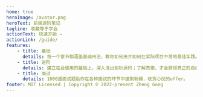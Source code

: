 ```yaml
---
home: true
heroImage: /avator.png
heroText: 前端进阶笔记
tagline: 收藏等于学会
actionText: 快速开始 →
actionLink: /guide/
features:
    - title: 基础
      details: 每一个章节都涵盖基础用法，教你如何用并如何在实际项目中落地最佳实践。
    - title: 进阶
      details: 建立在会使用的基础上，深入浅出剖析源码；了解真像，才会获得真正的自由。
    - title: 面试
      details: 1000道面试题助你在各种面试的环节中披荆斩棘，收货心仪的offer。
footer: MIT Licensed | Copyright © 2022-present Zheng Gong
---
```

